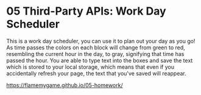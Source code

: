 # 05 Third-Party APIs: Work Day Scheduler

This is a work day scheduler, you can use it to plan out your day as you go! As time passes the colors on each block will change from green to red, resembling the current hour in the day, to gray, signifying that time has passed the hour. You are able to type text into the boxes and save the text which is stored to your local storage, which means that even if you accidentally refresh your page, the text that you've saved will reappear.

https://flamemygame.github.io/05-homework/